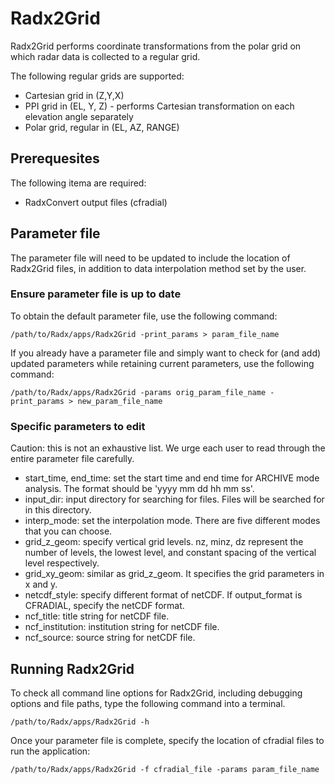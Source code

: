 # Radx2Grid

Radx2Grid performs coordinate transformations from the polar grid on which radar data is collected to a regular grid.

The following regular grids are supported:

- Cartesian grid in (Z,Y,X)
- PPI grid in (EL, Y, Z) - performs Cartesian transformation on each elevation angle separately
- Polar grid, regular in (EL, AZ, RANGE)

## Prerequesites
The following itema are required:
- RadxConvert output files (cfradial)

## Parameter file
The parameter file will need to be updated to include the location of Radx2Grid files, in addition to data interpolation method set by the user.

### Ensure parameter file is up to date
To obtain the default parameter file, use the following command:

```terminal
/path/to/Radx/apps/Radx2Grid -print_params > param_file_name
```

If you already have a parameter file and simply want to check for (and add) updated parameters while retaining current parameters, use the following command:

```terminal
/path/to/Radx/apps/Radx2Grid -params orig_param_file_name -print_params > new_param_file_name
```

### Specific parameters to edit
Caution: this is not an exhaustive list. We urge each user to read through the entire parameter file carefully.

- start_time, end_time: set the start time and end time for ARCHIVE mode analysis. The format should be 'yyyy mm dd hh mm ss'.
- input_dir: input directory for searching for files. Files will be searched for in this directory.
- interp_mode: set the interpolation mode. There are five different modes that you can choose.
- grid_z_geom: specify vertical grid levels. nz, minz, dz represent the number of levels, the lowest level, and constant spacing of the vertical level respectively.
- grid_xy_geom: similar as grid_z_geom. It specifies the grid parameters in x and y.
- netcdf_style: specify different format of netCDF. If output_format is CFRADIAL, specify the netCDF format.
- ncf_title: title string for netCDF file.
- ncf_institution: institution string for netCDF file.
- ncf_source: source string for netCDF file.


## Running Radx2Grid
To check all command line options for Radx2Grid, including debugging options and file paths, type the following command into a terminal.

```terminal
/path/to/Radx/apps/Radx2Grid -h
```

Once your parameter file is complete, specify the location of cfradial files to run the application:

```terminal
/path/to/Radx/apps/Radx2Grid -f cfradial_file -params param_file_name
```


